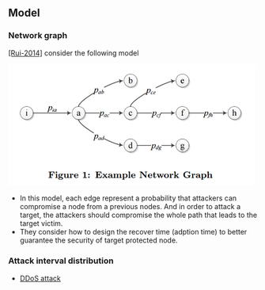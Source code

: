 ## Model


### Network graph
[[Rui-2014]](../papers/file/rui14-model.md) consider the following model


 <img src="figs/rui-model.PNG" vertical-align="middle" width="500px" />
 
- In this model, each edge represent a probability that attackers can compromise a node from a previous nodes. And in order to attack a target, the attackers should compromise the whole path that leads to the target victim.
- They consider how to design the recover time (adption time)  to better guarantee the security of target protected node. 

### Attack interval distribution
- [DDoS attack](./files/ddos_attack_interval.md)

